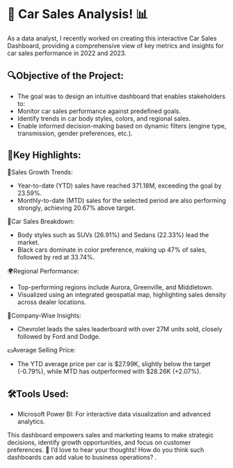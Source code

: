 # 🚗 Car Sales Analysis! 📊
As a data analyst, I recently worked on creating this interactive Car Sales Dashboard, providing a comprehensive view of key metrics and insights for car sales performance in 2022 and 2023.

## 🔍Objective of the Project:
- The goal was to design an intuitive dashboard that enables stakeholders to:
- Monitor car sales performance against predefined goals.
- Identify trends in car body styles, colors, and regional sales.
- Enable informed decision-making based on dynamic filters (engine type, transmission, gender preferences, etc.).

 ## 🔑Key Highlights:
🎢Sales Growth Trends:
- Year-to-date (YTD) sales have reached 371.18M, exceeding the goal by 23.59%.
- Monthly-to-date (MTD) sales for the selected period are also performing strongly, achieving 20.67% above target.

🚗Car Sales Breakdown:
- Body styles such as SUVs (26.91%) and Sedans (22.33%) lead the market.
- Black cars dominate in color preference, making up 47% of sales, followed by red at 33.74%.

🌍Regional Performance:
- Top-performing regions include Aurora, Greenville, and Middletown.
- Visualized using an integrated geospatial map, highlighting sales density across dealer locations.

🏢Company-Wise Insights:
- Chevrolet leads the sales leaderboard with over 27M units sold, closely followed by Ford and Dodge.

💵Average Selling Price:
- The YTD average price per car is $27.99K, slightly below the target (-0.79%), while MTD has outperformed with $28.26K (+2.07%).

## 🛠️Tools Used:
- Microsoft Power BI: For interactive data visualization and advanced analytics.

This dashboard empowers sales and marketing teams to make strategic decisions, identify growth opportunities, and focus on customer preferences.
💬 I’d love to hear your thoughts! How do you think such dashboards can add value to business operations? .
